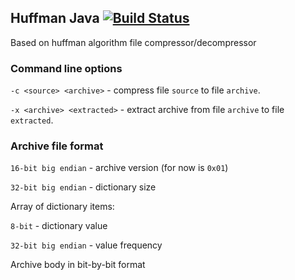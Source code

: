 ## Huffman Java [![Build Status](https://travis-ci.org/solkin/huffman-java.svg?branch=master)](https://travis-ci.org/solkin/huffman-java)
Based on huffman algorithm file compressor/decompressor

### Command line options
`-c <source> <archive>` - compress file `source` to file `archive`.

`-x <archive> <extracted>` - extract archive from file `archive` to file `extracted`.

### Archive file format
`16-bit big endian` - archive version (for now is `0x01`)

`32-bit big endian` - dictionary size

Array of dictionary items:

`8-bit` - dictionary value

`32-bit big endian` - value frequency

Archive body in bit-by-bit format
